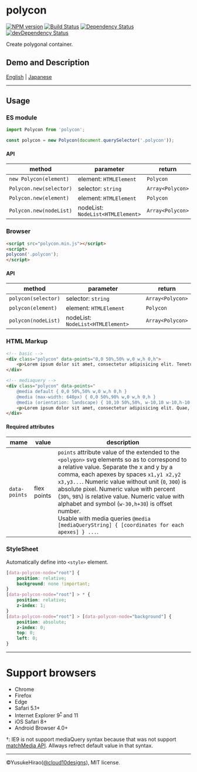 polycon
===

[![NPM version](https://badge.fury.io/js/polycon.svg)](http://badge.fury.io/js/polycon)
[![Build Status](https://travis-ci.org/YusukeHirao/polycon.svg?branch=master)](https://travis-ci.org/YusukeHirao/polycon)
[![Dependency Status](https://david-dm.org/YusukeHirao/polycon.svg)](https://david-dm.org/YusukeHirao/polycon)
[![devDependency Status](https://david-dm.org/YusukeHirao/polycon/dev-status.svg)](https://david-dm.org/YusukeHirao/polycon#info=devDependencies)

Create polygonal container.

## Demo and Description

[English](http://yusukehirao.github.io/polycon/) | [Japanese](http://yusukehirao.github.io/polycon/index.ja.html)

* * *

## Usage

### ES module

```js
import Polycon from 'polycon';

const polycon = new Polycon(document.querySelector('.polycon'));
```

#### API

method|parameter|return
---|---|---
`new Polycon(element)`|element: `HTMLElement`|`Polycon`
`Polycon.new(selector)`|selector: `string` | `Array<Polycon>`
`Polycon.new(element)`|element: `HTMLElement`|`Polycon`
`Polycon.new(nodeList)`|nodeList: `NodeList<HTMLElement>`|`Array<Polycon>`

### Browser

```html
<script src="polycon.min.js"></script>
<script>
polycon('.polycon');
</script>
```

#### API

method|parameter|return
---|---|---
`polycon(selector)`|selector: `string` | `Array<Polycon>`
`polycon(element)`|element: `HTMLElement`|`Polycon`
`polycon(nodeList)`|nodeList: `NodeList<HTMLElement>`|`Array<Polycon>`

### HTML Markup

```html
<!-- basic -->
<div class="polycon" data-points="0,0 50%,50% w,0 w,h 0,h">
	<p>Lorem ipsum dolor sit amet, consectetur adipisicing elit. Tenetur quis temporibus dicta illo magnam consequuntur quod tempora non dolorum, libero voluptas, aliquam ipsum quam eius quae error sequi, unde alias.</p>
</div>

<!-- mediaquery -->
<div class="polycon" data-points="
	@media default { 0,0 50%,50% w,0 w,h 0,h }
	@media (max-width: 640px) { 0,0 50%,90% w,0 w,h 0,h }
	@media (orientation: landscape) { 10,10 50%,50%, w-10,10 w-10,h-10 10,h-10 }">
	<p>Lorem ipsum dolor sit amet, consectetur adipisicing elit. Quae, mollitia nesciunt vero voluptates natus? Accusamus assumenda rem consectetur. Ullam sapiente voluptatibus praesentium deleniti quae culpa ab consequatur perferendis iste quam.</p>
</div>
```

#### Required attributes

mame|value|description
---|---|---
`data-points`|flex points|`points` attribute value of the extended to the `<polygon>` svg elements so as to correspond to a relative value. Separate the x and y by a comma, each apexes by spaces `x1,y1 x2,y2 x3,y3...`. Numeric value without unit (`0`, `300`) is absolute pixel. Numeric value with percent (`30%`, `98%`) is relative value. Numeric value with alphabet and symbol (`w-30,h+30`) is offset number.<br />Usable with media queries `@media [mediaQueryString] { [coordinates for each apexes] } ...`.

### StyleSheet

Automatically define into `<style>` element.

```css
[data-polycon-node="root"] {
	position: relative;
	background: none !important;
}
[data-polycon-node="root"] > * {
	position: relative;
	z-index: 1;
}
[data-polycon-node="root"] > [data-polycon-node="background"] {
	position: absolute;
	z-index: 0;
	top: 0;
	left: 0;
}
```

* * *

# Support browsers

- Chrome
- Firefox
- Edge
- Safari 5.1+
- Internet Explorer 9<sup>[†](#ie9)</sup> and 11
- iOS Safari 8+
- Android Browser 4.0+

<a name="ie9">†</a>: IE9 is not support mediaQuery syntax because that was not support [matchMedia API](http://caniuse.com/#search=matchmedia). Allways refrect default value in that syntax.

* * *

&copy;YusukeHirao([@cloud10designs](https://twitter.com/cloud10designs)), MIT license.
